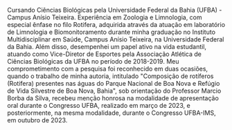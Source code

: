 Cursando Ciências Biológicas pela Universidade Federal da Bahia (UFBA) - Campus Anísio Teixeira. Experiência em Zoologia e Limnologia, com especial ênfase no filo Rotifera, adquirida através da atuação em laboratório de Limnologia e Biomonitoramento durante minha graduação no Instituto Multidisciplinar em Saúde, Campus Anísio Teixeira, na Universidade Federal da Bahia. Além disso, desempenhei um papel ativo na vida estudantil, atuando como Vice-Diretor de Esportes pela Associação Atlética de Ciências Biológicas da UFBA no período de 2018-2019. Meu comprometimento com a pesquisa foi reconhecido em duas ocasiões, quando o trabalho de minha autoria, intitulado "Composição de rotíferos (Rotifera) presentes nas águas do Parque Nacional de Boa Nova e Refúgio de Vida Silvestre de Boa Nova, Bahia", sob orientação do Professor Marcio Borba da Silva, recebeu menção honrosa na modalidade de apresentação oral durante o Congresso UFBA, realizado em março de 2023, e posteriormente, na mesma modalidade, durante o Congresso UFBA-IMS, em outubro de 2023.
